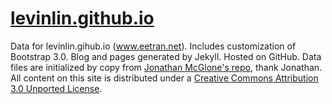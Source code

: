[levinlin.github.io](levinlin.github.io)
========

Data for levinlin.gihub.io (www.eetran.net).  Includes customization of Bootstrap 3.0. Blog and pages generated by Jekyll. Hosted on GitHub. 
Data files are initialized by copy from [Jonathan McGlone's repo](https://github.com/jmcglone/jmcglone.github.io), thank Jonathan.
All content on this site is distributed under a [Creative Commons Attribution 3.0 Unported License](http://creativecommons.org/licenses/by/3.0/deed.en_US).
